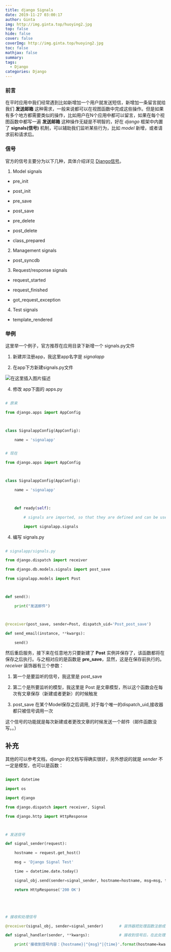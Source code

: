 ```yaml
---
title: django Signals
date: 2019-11-27 03:00:17
author: Ginta
img: http://img.ginta.top/huoying2.jpg
top: false
hide: false
cover: false
coverImg: http://img.ginta.top/huoying2.jpg
toc: false
mathjax: false
summary:
tags: 
  - Django
categories: Django
---
```

### 前言
在平时应用中我们经常遇到比如新增加一个用户就发送短信，新增加一条留言就给我们 **发送邮箱** 这种需求，一般来说都可以在视图函数中完成这些操作。但是如果有多个地方都需要类似的操作，比如用户在N个应用中都可以留言，如果在每个视图函数中都写一遍 **发送邮箱** 这种操作无疑是不明智的，好在 *django* 框架中内置了 **signals(信号)** 机制，可以辅助我们监听某些行为，比如 *model* 新增，或者请求前和请求后。


### 信号
官方的信号主要分为以下几种，具体介绍详见 [Django信号](https://docs.djangoproject.com/en/2.2/ref/signals/)。
1. Model signals
 - pre_init
- post_init
- pre_save
- post_save
- pre_delete
- post_delete
- class_prepared
2. Management signals
- post_syncdb
3. Request/response signals
- request_started
- request_finished
- got_request_exception
4. Test signals
- template_rendered


### 举例
这里举一个例子，官方推荐在应用目录下新增一个 signals.py文件
1. 新建并注册app，我这里app名字是 *signalapp*
2. 在app下方新建signals.py文件
![在这里插入图片描述](https://img-blog.csdnimg.cn/20191114002302755.png?x-oss-process=image/watermark,type_ZmFuZ3poZW5naGVpdGk,shadow_10,text_aHR0cHM6Ly9ibG9nLmNzZG4ubmV0L3FxXzM1MDY4OTMz,size_16,color_FFFFFF,t_70)
4. 修改 app下面的 apps.py
```python
# 原来
from django.apps import AppConfig

class SignalappConfig(AppConfig):
    name = 'signalapp'
```

```python
# 现在
from django.apps import AppConfig

class SignalappConfig(AppConfig):
    name = 'signalapp'

    def ready(self):
        # signals are imported, so that they are defined and can be used
        import signalapp.signals
```
4. 编写 signals.py
```python
# signalapp/signals.py
from django.dispatch import receiver
from django.db.models.signals import post_save
from signalapp.models import Post

def send():
    print("发送邮件")

@receiver(post_save, sender=Post, dispatch_uid='Post_post_save')
def send_email(instance, **kwargs):
    send()
```
然后重启服务，接下来在任意地方只要新建了 **Post** 实例并保存了，该函数都将在保存之后执行。与之相对应的是函数是 **pre_save**，显然，这是在保存前执行的。 *receiver* 装饰器有三个参数：
1. 第一个是要监听的信号，我这里是 post_save
2. 第二个是所要监听的模型，我这里是 Post 是文章模型，所以这个函数会在每次有文章保存（新建或者更新）的时候触发
3. post_save 在某个Model保存之后调用, 对于每个唯一的dispatch_uid,接收器都只被信号调用一次

这个信号的功能就是每次新建或者更改文章的时候发送一个邮件（邮件函数没写。。）

## 补充
其他的可以参考文档，*django* 的文档写得确实很好，另外想说的就是 *sender* 不一定是模型，也可以是函数：
```python
import datetime
import os
import django
from django.dispatch import receiver, Signal
from django.http import HttpResponse

# 发送信号
def signal_sender(request):
    hostname = request.get_host()
    msg = 'Django Signal Test'
    time = datetime.date.today()
    signal_obj.send(sender=signal_sender, hostname=hostname, msg=msg, time=time)     # 关键一行
    return HttpResponse('200 OK')


# 接收和处理信号
@receiver(signal_obj, sender=signal_sender)       # 装饰器把处理函数注册成接收器
def signal_handler(sender, **kwargs):　　　　　　   # 接收到信号后，在此处理。kwargs字典用来传递Signal信号参数
    print('接收到信号内容：{hostname}|"{msg}"|{time}'.format(hostname=kwargs['hostname'], msg=kwargs['msg'], time=kwargs['time']))
```